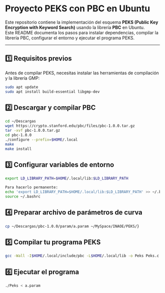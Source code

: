 # Proyecto PEKS con PBC en Ubuntu

Este repositorio contiene la implementación del esquema **PEKS (Public Key Encryption with Keyword Search)** usando la librería **PBC** en Ubuntu.  
Este README documenta los pasos para instalar dependencias, compilar la librería PBC, configurar el entorno y ejecutar el programa PEKS.

---

## 1️⃣ Requisitos previos

Antes de compilar PEKS, necesitas instalar las herramientas de compilación y la librería GMP:

```bash
sudo apt update
sudo apt install build-essential libgmp-dev
```

## 2️⃣ Descargar y compilar PBC
```bash
cd ~/Descargas
wget https://crypto.stanford.edu/pbc/files/pbc-1.0.0.tar.gz
tar -xvf pbc-1.0.0.tar.gz
cd pbc-1.0.0
./configure --prefix=$HOME/.local
make
make install
```

## 3️⃣ Configurar variables de entorno 
```bash
export LD_LIBRARY_PATH=$HOME/.local/lib:$LD_LIBRARY_PATH

Para hacerlo permanente:
echo 'export LD_LIBRARY_PATH=$HOME/.local/lib:$LD_LIBRARY_PATH' >> ~/.bashrc
source ~/.bashrc
```

## 4️⃣ Preparar archivo de parámetros de curva 
```bash
cp ~/Descargas/pbc-1.0.0/param/a.param ~/MySpace/INAOE/PEKS/}
```

## 5️⃣ Compilar tu programa PEKS 
```bash
gcc -Wall -I$HOME/.local/include/pbc -L$HOME/.local/lib -o Peks Peks.c -lpbc -lgmp
```

## 6️⃣ Ejecutar el programa 
```bash
./Peks < a.param
```

